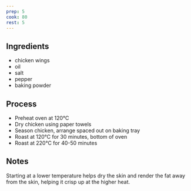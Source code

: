 ```yaml
---
prep: 5
cook: 80
rest: 5
---
```


## Ingredients

- chicken wings
- oil
- salt
- pepper
- baking powder

## Process

- Preheat oven at 120°C
- Dry chicken using paper towels
- Season chicken, arrange spaced out on baking tray
- Roast at 120°C for 30 minutes, bottom of oven
- Roast at 220°C for 40-50 minutes

## Notes

Starting at a lower temperature helps dry the skin and render the fat away from the skin, helping it crisp up at the higher heat.
